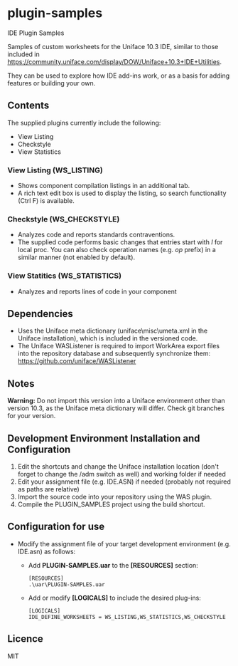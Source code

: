 # plugin-samples
IDE Plugin Samples

Samples of custom worksheets for the Uniface 10.3 IDE, similar to those included in <https://community.uniface.com/display/DOW/Uniface+10.3+IDE+Utilities>.

They can be used to explore how IDE add-ins work, or as a basis for adding features or building your own.

## Contents

The supplied plugins currently include the following:
- View Listing
- Checkstyle
- View Statistics

### View Listing (WS_LISTING)

- Shows component compilation listings in an additional tab.
- A rich text edit box is used to display the listing, so search functionality (Ctrl F) is available.

### Checkstyle (WS_CHECKSTYLE)

- Analyzes code and reports standards contraventions.
- The supplied code performs basic changes that entries start with *l* for local proc. You can also check operation names (e.g. *op* prefix) in a similar manner (not enabled by default).
    
### View Statitics (WS_STATISTICS)

- Analyzes and reports lines of code in your component

## Dependencies

- Uses the Uniface meta dictionary (uniface\misc\umeta.xml in the Uniface installation), which is included in the versioned code.
- The Uniface WASListener is required to import WorkArea export files into the repository database and subsequently synchronize them: https://github.com/uniface/WASListener

## Notes

**Warning:** Do not import this version into a Uniface environment other than version 10.3, as the Uniface meta dictionary will differ. Check git branches for your version.

## Development Environment Installation and Configuration

1. Edit the shortcuts and change the Uniface installation location (don't forget to change the /adm switch as well) and working folder if needed
2. Edit your assignment file (e.g. IDE.ASN) if needed (probably not required as paths are relative)
3. Import the source code into your repository using the WAS plugin.
4. Compile the PLUGIN_SAMPLES project using the build shortcut.

## Configuration for use

- Modify the assignment file of your target development environment (e.g. IDE.asn) as follows:

  - Add **PLUGIN-SAMPLES.uar** to the **\[RESOURCES\]** section:

        [RESOURCES]
        .\uar\PLUGIN-SAMPLES.uar

  - Add or modify **[LOGICALS]** to include the desired plug-ins:

        [LOGICALS]
        IDE_DEFINE_WORKSHEETS = WS_LISTING,WS_STATISTICS,WS_CHECKSTYLE

## Licence

MIT
